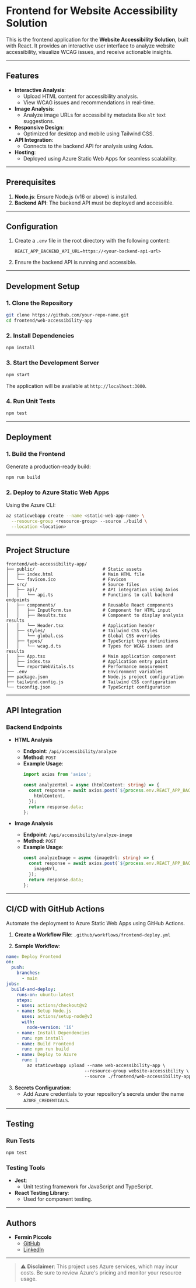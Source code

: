 # Frontend for Website Accessibility Solution

This is the frontend application for the **Website Accessibility Solution**, built with React. It provides an interactive user interface to analyze website accessibility, visualize WCAG issues, and receive actionable insights.

---

## Features

- **Interactive Analysis**:
  - Upload HTML content for accessibility analysis.
  - View WCAG issues and recommendations in real-time.
- **Image Analysis**:
  - Analyze image URLs for accessibility metadata like `alt` text suggestions.
- **Responsive Design**:
  - Optimized for desktop and mobile using Tailwind CSS.
- **API Integration**:
  - Connects to the backend API for analysis using Axios.
- **Hosting**:
  - Deployed using Azure Static Web Apps for seamless scalability.

---

## Prerequisites

1. **Node.js**: Ensure Node.js (v16 or above) is installed.
2. **Backend API**: The backend API must be deployed and accessible.

---

## Configuration

1. Create a `.env` file in the root directory with the following content:
   ```env
   REACT_APP_BACKEND_API_URL=https://<your-backend-api-url>
   ```

2. Ensure the backend API is running and accessible.

---

## Development Setup

### 1. Clone the Repository
```bash
git clone https://github.com/your-repo-name.git
cd frontend/web-accessibility-app
```

### 2. Install Dependencies
```bash
npm install
```

### 3. Start the Development Server
```bash
npm start
```

The application will be available at `http://localhost:3000`.

### 4. Run Unit Tests
```bash
npm test
```

---

## Deployment

### 1. Build the Frontend
Generate a production-ready build:
```bash
npm run build
```

### 2. Deploy to Azure Static Web Apps
Using the Azure CLI:
```bash
az staticwebapp create --name <static-web-app-name> \
  --resource-group <resource-group> --source ./build \
  --location <location>
```

---

## Project Structure

```plaintext
frontend/web-accessibility-app/
├── public/                          # Static assets
│   ├── index.html                   # Main HTML file
│   └── favicon.ico                  # Favicon
├── src/                             # Source files
│   ├── api/                         # API integration using Axios
│   │   └── api.ts                   # Functions to call backend endpoints
│   ├── components/                  # Reusable React components
│   │   ├── InputForm.tsx            # Component for HTML input
│   │   ├── Results.tsx              # Component to display analysis results
│   │   └── Header.tsx               # Application header
│   ├── styles/                      # Tailwind CSS styles
│   │   └── global.css               # Global CSS overrides
│   ├── types/                       # TypeScript type definitions
│   │   └── wcag.d.ts                # Types for WCAG issues and results
│   ├── App.tsx                      # Main application component
│   ├── index.tsx                    # Application entry point
│   └── reportWebVitals.ts           # Performance measurement
├── .env                             # Environment variables
├── package.json                     # Node.js project configuration
├── tailwind.config.js               # Tailwind CSS configuration
└── tsconfig.json                    # TypeScript configuration
```

---

## API Integration

### Backend Endpoints

- **HTML Analysis**
  - **Endpoint**: `/api/accessibility/analyze`
  - **Method**: `POST`
  - **Example Usage**:
    ```typescript
    import axios from 'axios';

    const analyzeHtml = async (htmlContent: string) => {
      const response = await axios.post(`${process.env.REACT_APP_BACKEND_API_URL}/api/accessibility/analyze`, {
        htmlContent,
      });
      return response.data;
    };
    ```

- **Image Analysis**
  - **Endpoint**: `/api/accessibility/analyze-image`
  - **Method**: `POST`
  - **Example Usage**:
    ```typescript
    const analyzeImage = async (imageUrl: string) => {
      const response = await axios.post(`${process.env.REACT_APP_BACKEND_API_URL}/api/accessibility/analyze-image`, {
        imageUrl,
      });
      return response.data;
    };
    ```

---

## CI/CD with GitHub Actions

Automate the deployment to Azure Static Web Apps using GitHub Actions.

1. **Create a Workflow File**: `.github/workflows/frontend-deploy.yml`

2. **Sample Workflow**:
```yaml
name: Deploy Frontend
on:
  push:
    branches:
      - main
jobs:
  build-and-deploy:
    runs-on: ubuntu-latest
    steps:
    - uses: actions/checkout@v2
    - name: Setup Node.js
      uses: actions/setup-node@v3
      with:
        node-version: '16'
    - name: Install Dependencies
      run: npm install
    - name: Build Frontend
      run: npm run build
    - name: Deploy to Azure
      run: |
        az staticwebapp upload --name web-accessibility-app \
                              --resource-group website-accessibility \
                              --source ./frontend/web-accessibility-app/build
```

3. **Secrets Configuration**:
   - Add Azure credentials to your repository's secrets under the name `AZURE_CREDENTIALS`.

---

## Testing

### Run Tests
```bash
npm test
```

### Testing Tools
- **Jest**:
  - Unit testing framework for JavaScript and TypeScript.
- **React Testing Library**:
  - Used for component testing.

---

## Authors

- **Fermin Piccolo**
  - [GitHub](https://github.com/frmpiccolo)
  - [LinkedIn](https://www.linkedin.com/in/ferminpiccolo/)

---

> ⚠ **Disclaimer**: This project uses Azure services, which may incur costs. Be sure to review Azure's pricing and monitor your resource usage.
